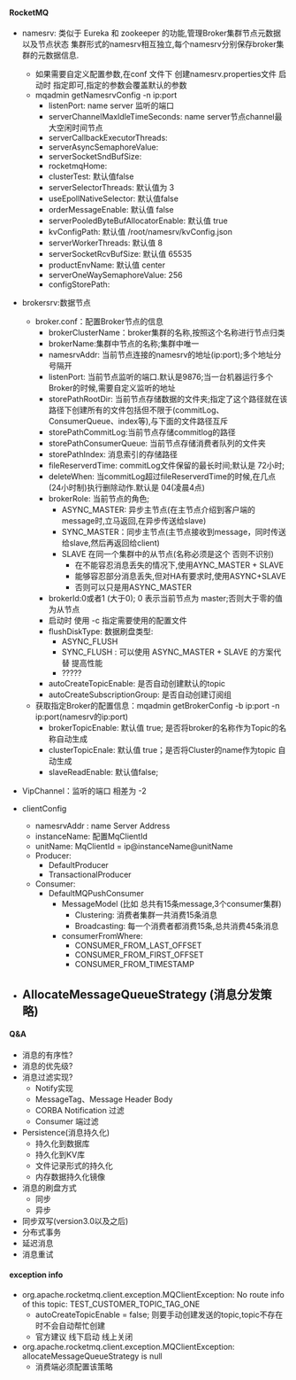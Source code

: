 #### RocketMQ
- namesrv: 类似于 Eureka 和 zookeeper 的功能,管理Broker集群节点元数据以及节点状态
    集群形式的namesrv相互独立,每个namesrv分别保存broker集群的元数据信息.
    - 如果需要自定义配置参数,在conf 文件下 创建namesrv.properties文件  启动时 指定即可,指定的参数会覆盖默认的参数
    - mqadmin getNamesrvConfig -n ip:port
      - listenPort: name server 监听的端口
      - serverChannelMaxIdleTimeSeconds: name server节点channel最大空闲时间节点
      - serverCallbackExecutorThreads: 
      - serverAsyncSemaphoreValue:
      - serverSocketSndBufSize:
      - rocketmqHome:
      - clusterTest: 默认值false
      - serverSelectorThreads: 默认值为 3
      - useEpollNativeSelector: 默认值false
      - orderMessageEnable: 默认值 false
      - serverPooledByteBufAllocatorEnable: 默认值 true
      - kvConfigPath: 默认值 /root/namesrv/kvConfig.json
      - serverWorkerThreads: 默认值 8
      - serverSocketRcvBufSize: 默认值 65535
      - productEnvName: 默认值 center
      - serverOneWaySemaphoreValue: 256
      - configStorePath: 
    
- brokersrv:数据节点
    - broker.conf：配置Broker节点的信息
      - brokerClusterName：broker集群的名称,按照这个名称进行节点归类
      - brokerName:集群中节点的名称;集群中唯一
      - namesrvAddr: 当前节点连接的namesrv的地址(ip:port);多个地址分号隔开
      - listenPort: 当前节点监听的端口.默认是9876;当一台机器运行多个Broker的时候,需要自定义监听的地址
      - storePathRootDir: 当前节点存储数据的文件夹;指定了这个路径就在该路径下创建所有的文件包括但不限于(commitLog、ConsumerQueue、index等),与下面的文件路径互斥
      - storePathCommitLog:当前节点存储commitlog的路径
      - storePathConsumerQueue: 当前节点存储消费者队列的文件夹
      - storePathIndex: 消息索引的存储路径
      - fileReserverdTime: commitLog文件保留的最长时间;默认是 72小时;
      - deleteWhen: 当commitLog超过fileReserverdTime的时候,在几点(24小时制)执行删除动作.默认是 04(凌晨4点)
      - brokerRole: 当前节点的角色;
        - ASYNC_MASTER: 异步主节点(在主节点介绍到客户端的message时,立马返回,在异步传送给slave)
        - SYNC_MASTER：同步主节点(主节点接收到message，同时传送给slave,然后再返回给client)
        - SLAVE 在同一个集群中的从节点(名称必须是这个 否则不识别)
            - 在不能容忍消息丢失的情况下,使用AYNC_MASTER + SLAVE
            - 能够容忍部分消息丢失,但对HA有要求时,使用ASYNC+SLAVE
            - 否则可以只是用ASYNC_MASTER 
      - brokerId:0或者1 (大于0); 0 表示当前节点为 master;否则大于零的值为从节点
      - 启动时 使用 -c 指定需要使用的配置文件 
      - flushDiskType: 数据刷盘类型:
        - ASYNC_FLUSH
        - SYNC_FLUSH : 可以使用 ASYNC_MASTER + SLAVE 的方案代替  提高性能
        - ?????
      - autoCreateTopicEnable: 是否自动创建默认的topic
      - autoCreateSubscriptionGroup: 是否自动创建订阅组
    - 获取指定Broker的配置信息：mqadmin getBrokerConfig -b ip:port -n ip:port(namesrv的ip:port)
      - brokerTopicEnable: 默认值 true; 是否将broker的名称作为Topic的名称自动生成
      - clusterTopicEnale: 默认值 true；是否将Cluster的name作为topic 自动生成
      - slaveReadEnable: 默认值false;
- VipChannel：监听的端口 相差为 -2
- clientConfig
  - namesrvAddr : name Server Address
  - instanceName: 配置MqClientId
  - unitName:  MqClientId = ip@instanceName@unitName
  - Producer:
    - DefaultProducer
    - TransactionalProducer
  - Consumer:
    - DefaultMQPushConsumer
      - MessageModel (比如 总共有15条message,3个consumer集群)
        - Clustering: 消费者集群一共消费15条消息
        - Broadcasting: 每一个消费者都消费15条,总共消费45条消息
      - consumerFromWhere:
        - CONSUMER_FROM_LAST_OFFSET
        - CONSUMER_FROM_FIRST_OFFSET
        - CONSUMER_FROM_TIMESTAMP
- AllocateMessageQueueStrategy (消息分发策略)
  - 

#### Q&A
- 消息的有序性?
- 消息的优先级?
- 消息过滤实现?
  - Notify实现
  - MessageTag、Message Header Body
  - CORBA Notification 过滤
  - Consumer 端过滤
- Persistence(消息持久化)
  - 持久化到数据库
  - 持久化到KV库
  - 文件记录形式的持久化
  - 内存数据持久化镜像
- 消息的刷盘方式
  - 同步
  - 异步
- 同步双写(version3.0以及之后)
- 分布式事务
- 延迟消息
- 消息重试

#### exception info
- org.apache.rocketmq.client.exception.MQClientException: No route info of this topic: TEST_CUSTOMER_TOPIC_TAG_ONE
  - autoCreateTopicEnable = false; 则要手动创建发送的topic,topic不存在时不会自动帮忙创建
  - 官方建议 线下启动 线上关闭
- org.apache.rocketmq.client.exception.MQClientException: allocateMessageQueueStrategy is null
  - 消费端必须配置该策略